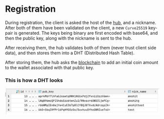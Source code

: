 # Registration

During registration, the client is asked the host of the [hub](https://github.com/lighthouse-p2p/hub), and a nickname. After both of them have been validated on the client, a new `Curve25519` key-pair is generated. The keys being binary are first encoded with base64, and then the public key, along with the nickname is sent to the hub.

After receiving them, the hub validates both of them (never trust client side data), and then stores them into a DHT (Distributed Hash Table).

After storing them, the hub asks the [blockchain](./blockchain.md) to add an initial coin amount to the wallet associated with that public key.

### This is how a DHT looks

![](./dht.png)
